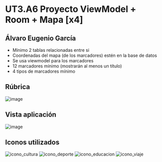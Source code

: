 # UT3.A6 Proyecto ViewModel + Room + Mapa [x4]
## Álvaro Eugenio García
- Mínimo 2 tablas relacionadas entre si
- Coordenadas del mapa (de los marcadores) estén en la base de datos
- Se usa viewmodel para los marcadores
- 12 marcadores mínimo (mostrarán al menos un título)
- 4 tipos de marcadores mínimo
## Rúbrica
![image](https://github.com/user-attachments/assets/31e51d4c-edca-4212-a6b3-54be0eefe75c)

## Vista aplicación
![image](https://github.com/user-attachments/assets/b1bfcd29-2bc7-49b9-bdab-ba605775cae1)

## Iconos utilizados
![icono_cultura](https://github.com/user-attachments/assets/35adbb0e-dc3b-4b5a-b3a5-a2eb943fea3e) ![icono_deporte](https://github.com/user-attachments/assets/50249ccc-5af2-4fd4-9aad-08fe8563aa74) ![icono_educacion](https://github.com/user-attachments/assets/a20ab606-fd96-4f01-9fa1-345ba34c5588) ![icono_viaje](https://github.com/user-attachments/assets/236a6986-ed74-451b-ab97-254473be12fa)



